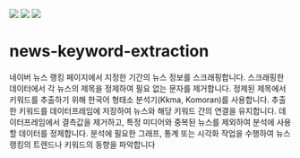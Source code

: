 <img src="https://img.shields.io/badge/Python-3776AB?style=for-the-badge&logo=Python&logoColor=white"> <img src="https://img.shields.io/badge/Neo4j-4581C3?style=for-the-badge&logo=Neo4j&logoColor=white"> <img src="https://img.shields.io/badge/GitHub-181717?style=for-the-badge&logo=GitHub&logoColor=white">

# news-keyword-extraction

네이버 뉴스 랭킹 페이지에서 지정한 기간의 뉴스 정보를 스크래핑합니다.
스크래핑한 데이터에서 각 뉴스의 제목을 정제하여 필요 없는 문자를 제거합니다.
정제된 제목에서 키워드를 추출하기 위해 한국어 형태소 분석기(Kkma, Komoran)를 사용합니다.
추출한 키워드를 데이터프레임에 저장하여 뉴스와 해당 키워드 간의 연결을 유지합니다.
데이터프레임에서 결측값을 제거하고, 특정 미디어와 중복된 뉴스를 제외하여 분석에 사용할 데이터를 정제합니다.
분석에 필요한 그래프, 통계 또는 시각화 작업을 수행하여 뉴스 랭킹의 트렌드나 키워드의 동향을 파악합니다

